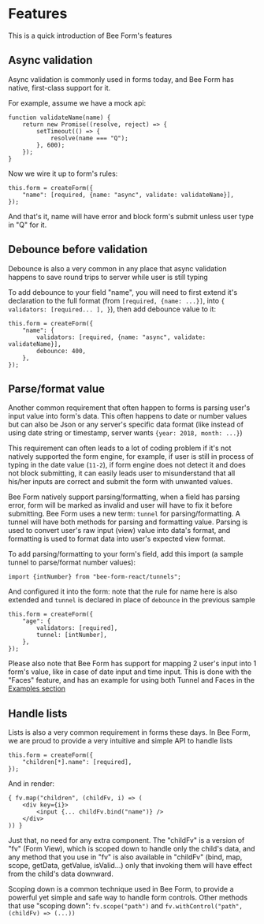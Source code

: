 # Features

This is a quick introduction of Bee Form's features

## Async validation

Async validation is commonly used in forms today, and Bee Form has native, first-class support for it.

For example, assume we have a mock api:
```
function validateName(name) {
    return new Promise((resolve, reject) => {
        setTimeout(() => {
            resolve(name === "Q");
        }, 600);
    });
}
```

Now we wire it up to form's rules:
```
this.form = createForm({
    "name": [required, {name: "async", validate: validateName}],
});
```

And that's it, name will have error and block form's submit unless user type in "Q" for it.

## Debounce before validation

Debounce is also a very common in any place that async validation happens to save round trips to server while user is still typing

To add debounce to your field "name", you will need to first extend it's declaration to the full format (from `[required, {name: ...}]`, into `{ validators: [required... ], }`), then add debounce value to it:

```
this.form = createForm({
    "name": {
        validators: [required, {name: "async", validate: validateName}],
        debounce: 400,
    },
});
```

## Parse/format value

Another common requirement that often happen to forms is parsing user's input value into form's data. This often happens to date or number values but can also be Json or any server's specific data format (like instead of using date string or timestamp, server wants `{year: 2018, month: ...}`)

This requirement can often leads to a lot of coding problem if it's not natively supported the form engine, for example, if user is still in process of typing in the date value (`11-2`), if form engine does not detect it and does not block submitting, it can easily leads user to misunderstand that all his/her inputs are correct and submit the form with unwanted values.

Bee Form natively support parsing/formatting, when a field has parsing error, form will be marked as invalid and user will have to fix it before submitting. Bee Form uses a new term: `tunnel` for parsing/formatting. A tunnel will have both methods for parsing and formatting value. Parsing is used to convert user's raw input (view) value into data's format, and formatting is used to format data into user's expected view format.

To add parsing/formatting to your form's field, add this import (a sample tunnel to parse/format number values):

```
import {intNumber} from "bee-form-react/tunnels";
```

And configured it into the form: note that the rule for name here is also extended and `tunnel` is declared in place of `debounce` in the previous sample
```
this.form = createForm({
    "age": {
        validators: [required],
        tunnel: [intNumber],
    },
});
```

Please also note that Bee Form has support for mapping 2 user's input into 1 form's value, like in case of date input and time input. This is done with the "Faces" feature, and has an example for using both Tunnel and Faces in the [Examples section](https://bee-form.github.io/bee-form-react-demo/)

## Handle lists

Lists is also a very common requirement in forms these days. In Bee Form, we are proud to provide a very intuitive and simple API to handle lists

```
this.form = createForm({
    "children[*].name": [required],
});
```

And in render:

```
{ fv.map("children", (childFv, i) => (
    <div key={i}>
        <input {... childFv.bind("name")} />
    </div>
)) }
```

Just that, no need for any extra component. The "childFv" is a version of "fv" (Form View), which is scoped down to handle only the child's data, and any method that you use in "fv" is also available in "childFv" (bind, map, scope, getData, getValue, isValid...) only that invoking them will have effect from the child's data downward.

Scoping down is a common technique used in Bee Form, to provide a powerful yet simple and safe way to handle form controls. Other methods that use "scoping down": `fv.scope("path")` and `fv.withControl("path", (childFv) => (...))`
